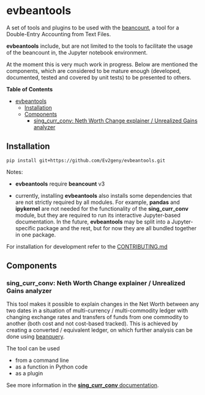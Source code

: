 <!-- <style>
H1{color:DarkBlue;}
H2{color:Blue;}
H3{color:Blue;}
H4{color:Blue;}
H5{color:Blue;}
</style> -->

# evbeantools
A set of tools and plugins to be used with the [beancount](https://github.com/beancount/beancount), a tool for a Double-Entry Accounting from Text Files. 

**evbeantools** include, but are not limited to the tools to facilitate the usage of the beancount in,  the Jupyter notebook environment.

At the moment this is very much work in progress. Below are mentioned the components, which are considered to be mature enough (developed, documented, tested and covered by unit tests) to be presented to others.

**Table of Contents**

- [evbeantools](#evbeantools)
  - [Installation](#installation)
  - [Components](#components)
    - [sing\_curr\_conv: Neth Worth Change explainer / Unrealized Gains analyzer](#sing_curr_conv-neth-worth-change-explainer--unrealized-gains-analyzer)


## Installation

```
pip install git+https://github.com/Ev2geny/evbeantools.git
```

Notes:

- **evbeantools** require  **beancount** v3
  
- currently, installing **evbeantools** also installs some dependencies that are not strictly required by all modules. For example, **pandas** and **ipykernel** are not needed for the functionality of the **sing_curr_conv** module, but they are required to run its interactive Jupyter-based documentation. In the future, **evbeantools** may be split into a Jupyter-specific package and the rest, but for now they are all bundled together in one package.

For installation for development refer to the [CONTRIBUTING.md](docs/CONTRIBUTING.md)  

## Components

### sing_curr_conv: Neth Worth Change explainer / Unrealized Gains analyzer

This tool makes it possible to explain changes in the Net Worth between any two dates in a situation of multi-currency / multi-commodity ledger with changing exchange rates and transfers of funds from one commodity to another (both cost and not cost-based tracked). This is achieved by creating a converted / equivalent ledger, on which further analysis can be done using  [beanquery](https://github.com/beancount/beanquery).

The tool can be used 

* from a command line
* as a function in Python code
* as a plugin

See more information in the [**sing_curr_conv** documentation](docs/sing_curr_conv.md).